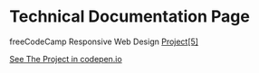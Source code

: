 # Technical Documentation Page
freeCodeCamp Responsive Web Design [Project[5]](https://www.freecodecamp.org/learn/responsive-web-design/responsive-web-design-projects/build-a-personal-portfolio-webpage)

[See The Project in codepen.io](https://codepen.io/Hosamation/pen/eYeMZLg)